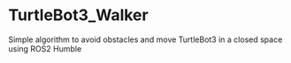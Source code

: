 # TurtleBot3_Walker
Simple algorithm to avoid obstacles and move TurtleBot3 in a closed space using ROS2 Humble
